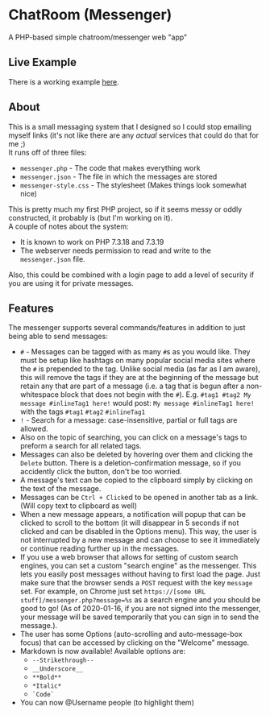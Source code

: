# ChatRoom (Messenger)

A PHP-based simple chatroom/messenger web "app"

## Live Example

There is a working example [here](https://projects.zachspi.ddns.net/chatroom/messenger.php).

## About

This is a small messaging system that I designed so I could stop emailing myself links (it's not like there are any *actual* services that could do that for me ;)\
It runs off of three files:

- `messenger.php` - The code that makes everything work
- `messenger.json` - The file in which the messages are stored
- `messenger-style.css` - The stylesheet (Makes things look somewhat nice)

This is pretty much my first PHP project, so if it seems messy or oddly constructed, it probably is (but I'm working on it).\
A couple of notes about the system:

- It is known to work on PHP 7.3.18 and 7.3.19
- The webserver needs permission to read and write to the `messenger.json` file.

Also, this could be combined with a login page to add a level of security if you are using it for private messages.

## Features

The messenger supports several commands/features in addition to just being able to send messages:

- `#` - Messages can be tagged with as many `#`s as you would like. They must be setup like hashtags on many popular social media sites where the `#` is prepended to the tag. Unlike social media (as far as I am aware), this will remove the tags if they are at the beginning of the message but retain any that are part of a message (i.e. a tag that is begun after a non-whitespace block that does not begin with the `#`). E.g. `#tag1 #tag2 My message #inlineTag1 here!` would post: `My message #inlineTag1 here!` with the tags `#tag1` `#tag2` `#inlineTag1`
- `!` - Search for a message: case-insensitive, partial or full tags are allowed.
- Also on the topic of searching, you can click on a message's tags to preform a search for all related tags.
- Messages can also be deleted by hovering over them and clicking the `Delete` button. There is a deletion-confirmation message, so if you accidently click the button, don't be too worried.
- A message's text can be copied to the clipboard simply by clicking on the text of the message.
- Messages can be `Ctrl + Click`ed to be opened in another tab as a link. (Will copy text to clipboard as well)
- When a new message appears, a notification will popup that can be clicked to scroll to the bottom (it will disappear in 5 seconds if not clicked and can be disabled in the Options menu). This way, the user is not interrupted by a new message and can choose to see it immediately or continue reading further up in the messages.
- If you use a web browser that allows for setting of custom search engines, you can set a custom "search engine" as the messenger. This lets you easily post messages without having to first load the page. Just make sure that the browser sends a `POST` request with the key `message` set. For example, on Chrome just set `https://[some URL stuff]/messenger.php?message=%s` as a search engine and you should be good to go! (As of 2020-01-16, if you are not signed into the messenger, your message will be saved temporarily that you can sign in to send the message.).
- The user has some Options (auto-scrolling and auto-message-box focus) that can be accessed by clicking on the "Welcome" message.
- Markdown is now available! Available options are:
    * `--Strikethrough--`
    * `__Underscore__`
    * `**Bold**`
    * `*Italic*`
    * ``` `Code` ```
- You can now @Username people (to highlight them)
